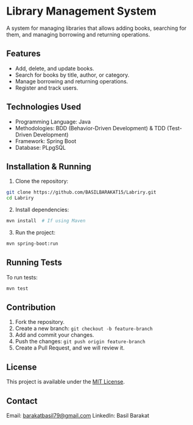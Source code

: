 # Library Management System

A system for managing libraries that allows adding books, searching for them, and managing borrowing and returning operations.

## Features  
- Add, delete, and update books.  
- Search for books by title, author, or category.  
- Manage borrowing and returning operations.  
- Register and track users.  

## Technologies Used  
- Programming Language: Java  
- Methodologies: BDD (Behavior-Driven Development) & TDD (Test-Driven Development)  
- Framework: Spring Boot  
- Database: PLpgSQL  

## Installation & Running  
1. Clone the repository:  
```bash
git clone https://github.com/BASILBARAKAT15/Labriry.git
cd Labriry
```  
2. Install dependencies:  
```bash
mvn install  # If using Maven
```  
3. Run the project:  
```bash
mvn spring-boot:run
```  

## Running Tests  
To run tests:  
```bash
mvn test
```  

## Contribution  
1. Fork the repository.  
2. Create a new branch: `git checkout -b feature-branch`  
3. Add and commit your changes.  
4. Push the changes: `git push origin feature-branch`  
5. Create a Pull Request, and we will review it.  

## License  
This project is available under the [MIT License](LICENSE).  

## Contact  
Email: barakatbasil79@gmail.com
LinkedIn: Basil Barakat

